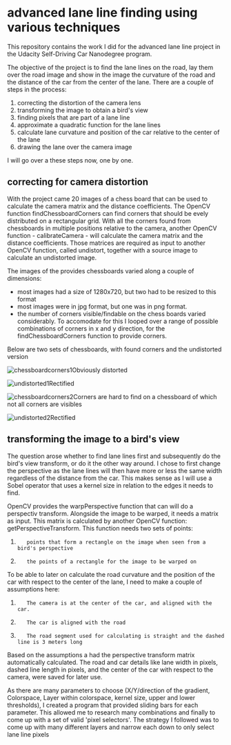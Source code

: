 # advanced lane line finding using various techniques

This repository contains the work I did for the advanced lane line project in the Udacity Self-Driving Car Nanodegree program.

The objective of the project is to find the lane lines on the road, lay them over the road image and show in the image the curvature of the road and the distance of the car from the center of the lane.
There are a couple of steps in the process:
          
1.  correcting the distortion of the camera lens
2.  transforming the image to obtain a bird's view
3.  finding pixels that are part of a lane line
4.  approximate a quadratic function for the lane lines
5.  calculate lane curvature and position of the car relative to the center of the lane
6.  drawing the lane over the camera image

I will go over a these steps now, one by one.

## correcting for camera distortion

With the project came 20 images of a chess board that can be used to calculate the camera matrix and the distance coefficients. The OpenCV function findChessboardCorners can find corners that should be evely distributed on a rectangular grid. With all the corners found from chessboards in multiple positions relative to the camera, another OpenCV function - calibrateCamera - will calculate the camera matrix and the distance coefficients. Those matrices are required as input to another OpenCV function, called undistort, together with a source image to calculate an undistorted image.

The images of the provides chessboards varied along a couple of dimensions:
* most images had a size of 1280x720, but two had to be resized to this format
* most images were in jpg format, but one was in png format.
* the number of corners visible/findable on the chess boards varied considerably. To accomodate for this I looped over a range of possible combinations of corners in x and y direction, for the findChessboardCorners function to provide corners.

Below are two sets of chessboards, with found corners and the undistorted version

![chessboardcorners1](https://cloud.githubusercontent.com/assets/23193240/22209623/7544a81a-e187-11e6-8a8e-23e0c38fc248.jpg)Obviously distorted

![undistorted1](https://cloud.githubusercontent.com/assets/23193240/22209777/074825c0-e188-11e6-8eb4-1bb4e94d5f4f.jpg)Rectified

![chessboardcorners2](https://cloud.githubusercontent.com/assets/23193240/22209845/12d339d4-e188-11e6-9da9-5dca1add29c9.jpg)Corners are hard to find on a chessboard of which not all corners are visibles

![undistorted2](https://cloud.githubusercontent.com/assets/23193240/22209639/82526f60-e187-11e6-9405-a707655ef5da.jpg)Rectified

## transforming the image to a bird's view

The question arose whether to find lane lines first and subsequently do the bird's view transform, or do it the other way around. I chose to first change the perspective as the lane lines will then have more or less the same width regardless of the distance from the car. This makes sense as I will use a Sobel operator that uses a kernel size in relation to the edges it needs to find. 

OpenCV provides the warpPerspective function that can will do a perspectiv transform. Alongside the image to be warped, it needs a matrix as input. This matrix is calculated by another OpenCV function: getPerspectiveTransform. This function needs two sets of points: 
1.        points that form a rectangle on the image when seen from a bird's perspective
2.        the points of a rectangle for the image to be warped on
To be able to later on calculate the road curvature and the position of the car with respect to the center of the lane, I need to make a couple of assumptions here:
1.        The camera is at the center of the car, and aligned with the car.
2.        The car is aligned with the road
3.        The road segment used for calculating is straight and the dashed line is 3 meters long
Based on the assumptions a had the perspective transform matrix automatically calculated. The road and car details like lane width in pixels, dashed line length in pixels, and the center of the car with respect to the camera, were saved for later use.












As there are many parameters to choose (X/Y/direction of the gradient, Colorspace, Layer within colorspace, kernel size, upper and lower thresholds), I created a program that provided sliding bars for each parameter. This allowed me to research many combinations and finally to come up with a set of valid 'pixel selectors'. The strategy I followed was to come up with many different layers and narrow each down to only select lane line pixels
